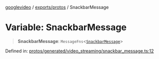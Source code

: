 [googlevideo](../../../README.md) / [exports/protos](../README.md) / SnackbarMessage

# Variable: SnackbarMessage

> **SnackbarMessage**: `MessageFns`\<[`SnackbarMessage`](../interfaces/SnackbarMessage.md)\>

Defined in: [protos/generated/video\_streaming/snackbar\_message.ts:12](https://github.com/LuanRT/googlevideo/blob/cc730b4dbadc5ae882d6aa28d716e442943577fa/protos/generated/video_streaming/snackbar_message.ts#L12)
